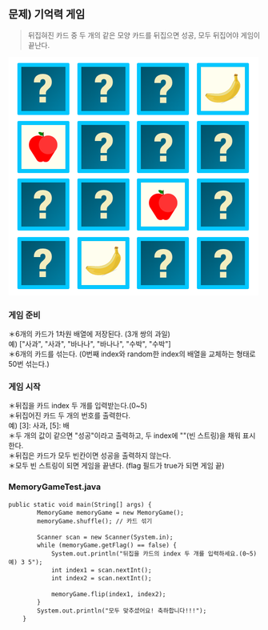 ## 문제) 기억력 게임
> 뒤집혀진 카드 중 두 개의 같은 모양 카드를 뒤집으면 성공, 모두 뒤집어야 게임이 끝난다.   
  
![예시](https://github.com/marobiana/megait_java2_20200817/blob/master/Java2/12_bonus_quiz/ex01/%EA%B8%B0%EC%96%B5%EB%A0%A5%EA%B2%8C%EC%9E%84.png)


 ### 게임 준비  
＊6개의 카드가 1차원 배열에 저장된다. (3개 쌍의 과일)  
예) ["사과", "사과", "바나나", "바나나", "수박", "수박"]    
＊6개의 카드를 섞는다. (0번째 index와 random한 index의 배열을 교체하는 형태로 50번 섞는다.)  
  
### 게임 시작  
＊뒤집을 카드 index 두 개를 입력받는다.(0~5)  
＊뒤집어진 카드 두 개의 번호를 출력한다.  
 예) [3]: 사과, [5]: 배  
＊두 개의 값이 같으면 "성공"이라고 출력하고, 두 index에 ""(빈 스트링)을 채워 표시한다.  
＊뒤집은 카드가 모두 빈칸이면 성공을 출력하지 않는다.  
＊모두 빈 스트링이 되면 게임을 끝낸다. (flag 필드가 true가 되면 게임 끝)  
  
### MemoryGameTest.java  
```
public static void main(String[] args) {
		MemoryGame memoryGame = new MemoryGame();
		memoryGame.shuffle(); // 카드 섞기
		
		Scanner scan = new Scanner(System.in);
		while (memoryGame.getFlag() == false) {
			System.out.println("뒤집을 카드의 index 두 개를 입력하세요.(0~5) 예) 3 5");
			int index1 = scan.nextInt();
			int index2 = scan.nextInt();
			
			memoryGame.flip(index1, index2);
		}
		System.out.println("모두 맞추셨어요! 축하합니다!!!");
	}
```
